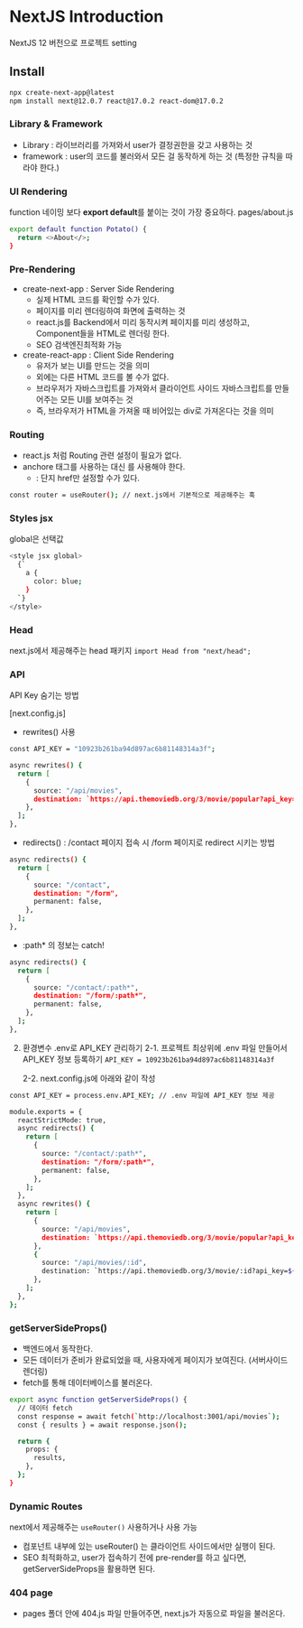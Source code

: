 # NextJS Introduction

NextJS 12 버전으로 프로젝트 setting

## Install

```bash
npx create-next-app@latest
npm install next@12.0.7 react@17.0.2 react-dom@17.0.2
```

### Library & Framework

- Library : 라이브러리를 가져와서 user가 결정권한을 갖고 사용하는 것
- framework : user의 코드를 불러와서 모든 걸 동작하게 하는 것 (특정한 규칙을 따라야 한다.)

### UI Rendering

function 네이밍 보다 **export default**를 붙이는 것이 가장 중요하다.
pages/about.js

```bash
export default function Potato() {
  return <>About</>;
}
```

### Pre-Rendering

- create-next-app : Server Side Rendering
  - 실제 HTML 코드를 확인할 수가 있다.
  - 페이지를 미리 렌더링하여 화면에 출력하는 것
  - react.js를 Backend에서 미리 동작시켜 페이지를 미리 생성하고, Component들을 HTML로 렌더링 한다.
  - SEO 검색엔진최적화 가능
- create-react-app : Client Side Rendering
  - 유저가 보는 UI를 만드는 것을 의미
  - <div id='root'/> 외에는 다른 HTML 코드를 볼 수가 없다.
  - 브라우저가 자바스크립트를 가져와서 클라이언트 사이드 자바스크립트를 만들어주는 모든 UI를 보여주는 것
  - 즉, 브라우저가 HTML을 가져올 때 비어있는 div로 가져온다는 것을 의미

### Routing

- react.js 처럼 Routing 관련 설정이 필요가 없다.
- anchore 태그를 사용하는 대신 <Link /> 를 사용해야 한다.
  - <Link /> : 단지 href만 설정할 수가 있다.

```bash
const router = useRouter(); // next.js에서 기본적으로 제공해주는 훅
```

### Styles jsx

global은 선택값

```bash
<style jsx global>
  {`
    a {
      color: blue;
    }
  `}
</style>
```

### Head

next.js에서 제공해주는 head 패키지
`import Head from "next/head";`

### API

API Key 숨기는 방법

[next.config.js]

- rewrites() 사용

```bash
const API_KEY = "10923b261ba94d897ac6b81148314a3f";

async rewrites() {
  return [
    {
      source: "/api/movies",
      destination: `https://api.themoviedb.org/3/movie/popular?api_key=${API_KEY}`,
    },
  ];
},
```

- redirects() : /contact 페이지 접속 시 /form 페이지로 redirect 시키는 방법

```bash
async redirects() {
  return [
    {
      source: "/contact",
      destination: "/form",
      permanent: false,
    },
  ];
},
```

- :path\* 의 정보는 catch!

```bash
async redirects() {
  return [
    {
      source: "/contact/:path*",
      destination: "/form/:path*",
      permanent: false,
    },
  ];
},
```

2. 환경변수 .env로 API_KEY 관리하기
   2-1. 프로젝트 최상위에 .env 파일 만들어서 API_KEY 정보 등록하기
   `API_KEY = 10923b261ba94d897ac6b81148314a3f`

   2-2. next.config.js에 아래와 같이 작성

```bash
const API_KEY = process.env.API_KEY; // .env 파일에 API_KEY 정보 제공

module.exports = {
  reactStrictMode: true,
  async redirects() {
    return [
      {
        source: "/contact/:path*",
        destination: "/form/:path*",
        permanent: false,
      },
    ];
  },
  async rewrites() {
    return [
      {
        source: "/api/movies",
        destination: `https://api.themoviedb.org/3/movie/popular?api_key=${API_KEY}`,
      },
      {
        source: "/api/movies/:id",
        destination: `https://api.themoviedb.org/3/movie/:id?api_key=${API_KEY}`,
      },
    ];
  },
};

```

### getServerSideProps()

- 백엔드에서 동작한다.
- 모든 데이터가 준비가 완료되었을 때, 사용자에게 페이지가 보여진다. (서버사이드렌더링)
- fetch를 통해 데이터베이스를 불러온다.

```bash
export async function getServerSideProps() {
  // 데이터 fetch
  const response = await fetch(`http://localhost:3001/api/movies`);
  const { results } = await response.json();

  return {
    props: {
      results,
    },
  };
}
```

### Dynamic Routes

next에서 제공해주는 `useRouter()` 사용하거나 <Link /> 사용 가능

- 컴포넌트 내부에 있는 useRouter() 는 클라이언트 사이드에서만 실행이 된다.
- SEO 최적화하고, user가 접속하기 전에 pre-render를 하고 싶다면, getServerSideProps을 활용하면 된다.

### 404 page

- pages 폴더 안에 404.js 파일 만들어주면, next.js가 자동으로 파일을 불러온다.
